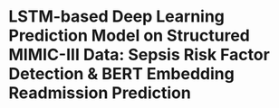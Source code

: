 # LSTM-based Deep Learning Prediction Model on Structured MIMIC-III Data: Sepsis Risk Factor Detection & BERT Embedding Readmission Prediction



